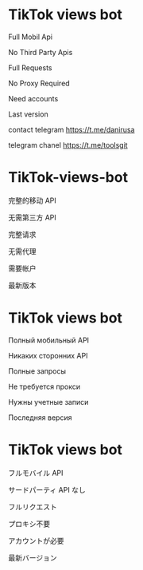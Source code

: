 # TikTok views bot
Full Mobil Api

No Third Party Apis 

Full Requests 

No Proxy Required 

Need accounts

Last version 

contact telegram https://t.me/danirusa

telegram chanel https://t.me/toolsgit

# TikTok-views-bot
完整的移动 API

无需第三方 API

完整请求

无需代理

需要帐户

最新版本

# TikTok views bot
Полный мобильный API

Никаких сторонних API

Полные запросы

Не требуется прокси

Нужны учетные записи

Последняя версия

# TikTok views bot
フルモバイル API

サードパーティ API なし

フルリクエスト

プロキシ不要

アカウントが必要

最新バージョン
